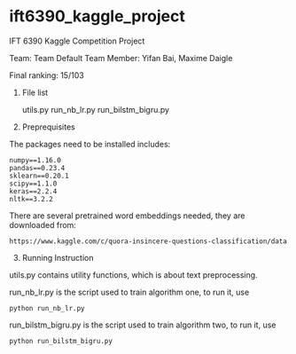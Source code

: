 # ift6390_kaggle_project
IFT 6390 Kaggle Competition Project

Team: Team Default
Team Member: Yifan Bai, Maxime Daigle

Final ranking: 15/103

1. File list

	utils.py
	run_nb_lr.py
	run_bilstm_bigru.py


2. Preprequisites

The packages need to be installed includes:
	
	numpy==1.16.0
	pandas==0.23.4
	sklearn==0.20.1
	scipy==1.1.0
	keras==2.2.4
	nltk==3.2.2

There are several pretrained word embeddings needed, they are downloaded from: 
	
	https://www.kaggle.com/c/quora-insincere-questions-classification/data


3. Running Instruction

utils.py contains utility functions, which is about text preprocessing.

run_nb_lr.py is the script used to train algorithm one, to run it, use
	
	python run_nb_lr.py

run_bilstm_bigru.py is the script used to train algorithm two, to run it, use

	python run_bilstm_bigru.py
